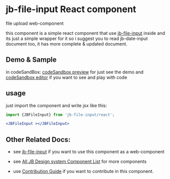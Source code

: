 # jb-file-input React component

file upload web-component

this component is a simple react component that use [jb-file-input](https://github.com/javadbat/jb-file-input) inside and its just a simple wrapper for it so i suggest you to read jb-date-input document too, it has more complete & updated document.

## Demo & Sample
in codeSandBox: [codeSandbox preview](https://3f63dj.csb.app/samples/jb-file-input) for just see the demo and [codeSandbox editor](https://codesandbox.io/p/sandbox/jb-design-system-3f63dj?file=%2Fsrc%2Fsamples%2FJBFileInput.tsx) if you want to see and play with code

## usage

just import the component and write jsx like this:

```jsx
import {JBFileInput} from 'jb-file-input/react';

<JBFileInput ></JBFileInput>
```

## Other Related Docs:

- see [jb-file-input](https://github.com/javadbat/jb-file-input) if you want to use this component as a web-component

- see [All JB Design system Component List](https://github.com/javadbat/design-system/blob/master/docs/component-list.md) for more components

- use [Contribution Guide](https://github.com/javadbat/design-system/blob/master/docs/contribution-guide.md) if you want to contribute in this component.
